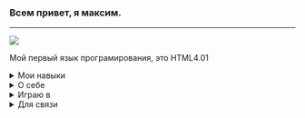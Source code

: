 <doctype html>
<html>
<body>
<h3>Всем привет, я максим.</h3>
<hr size="5">
<img src="https://media0.giphy.com/media/zDuStFVpRJIZ2/giphy.gif?cid=6c09b952sqizsgted40u93447rwnulkjv1rlea1w52dm4dmz&ep=v1_internal_gif_by_id&rid=giphy.gif&ct=g">
<p>Мой первый язык програмирования, это HTML4.01</p>

<details><summary>Мои навыки</summary>

 ![HTML5](https://img.shields.io/badge/html5-%23E34F26.svg?style=for-the-badge&logo=html5&logoColor=white)
![CSS3](https://img.shields.io/badge/css3-%231572B6.svg?style=for-the-badge&logo=css3&logoColor=white)
![JavaScript](https://img.shields.io/badge/javascript-%23323330.svg?style=for-the-badge&logo=javascript&logoColor=%23F7DF1E)
</details>
<details><summary>О себе</summary>
Возраст 12 лет<br>
Изучаю языки программирования с 11
</details>

<details><summary>Играю в</summary>
Minecraft<br> Paper Minecraft<br> 3008 [roblox]<br> WorldBox<br> EaglerCraft<br> Clash of Clans<br> Hay Day<br>
GTA. SA<br>
Melon Sandbox</details>
<details><summary>Для связи</summary>
<hr size="5">
maxalex0306a@gmail.com
<hr size="5">
TG 
   @MaxiMax9055
<hr size="5">
Scratch<br>
   @Maxi1114 <br>
   @MaxiMax9055
<details>
![MineCraft](https://img.shields.io/badge/MineCraft-green)
![HTML5](https://img.shields.io/badge/HTML5-orange)
<hr size="5">
Друзья на Github

![gvit0](https://img.shields.io/badge/Gvit-0-blue)

![Android](https://img.shields.io/badge/Android-3DDC84?style=for-the-badge&logo=android&logoColor=white)

http://192.168.31.174:1111/

</body>
</html>
